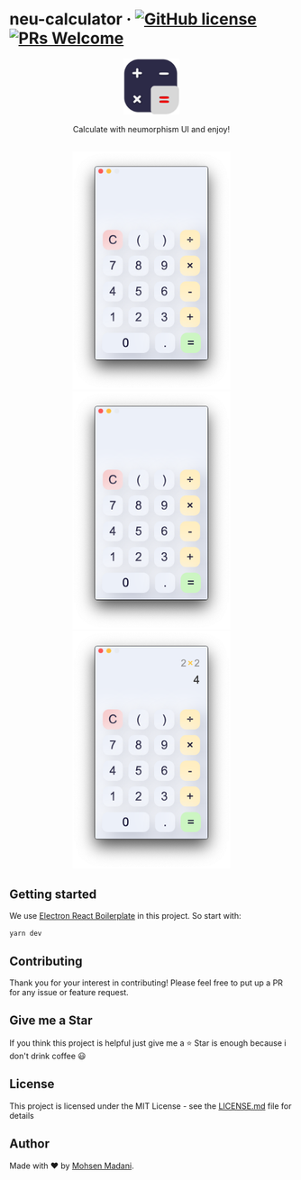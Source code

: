 # neu-calculator &middot; [![GitHub license](https://img.shields.io/badge/license-MIT-blue.svg)](https://github.com/moh3n9595/neu-calculator/blob/master/LICENSE) [![PRs Welcome](https://img.shields.io/badge/PRs-welcome-orange.svg)](https://github.com/moh3n9595/neu-calculator/compare)



<p align="center">
    <img src="./images/logo.png" width="100" height="100">
  <br>
  <p align="center">
    Calculate with neumorphism UI and enjoy!
  </p>
  <br>
  <div align="center">
    <img src="./images/sh1.png" width="280">
    <img src="./images/sh2.png" width="280">
    <img src="./images/sh3.png" width="280">
  </div>
</p>

## Getting started

We use [Electron React Boilerplate](https://github.com/electron-react-boilerplate/electron-react-boilerplate) in this project. So start with:
```
yarn dev
```

## Contributing

Thank you for your interest in contributing! Please feel free to put up a PR for any issue or feature request.

## Give me a Star

If you think this project is helpful just give me a ⭐️ Star is enough because i don't drink coffee 😃

## License

This project is licensed under the MIT License - see the [LICENSE.md](https://github.com/moh3n9595/neu-calculator/blob/master/LICENSE) file for details

## Author

Made with ❤️ by [Mohsen Madani](https://github.com/moh3n9595).